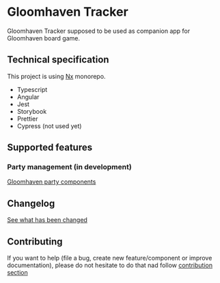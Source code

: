 # Gloomhaven Tracker

Gloomhaven Tracker supposed to be used as companion app for Gloomhaven board game.

## Technical specification

This project is using [Nx][nx] monorepo.

* Typescript
* Angular
* Jest
* Storybook
* Prettier
* Cypress (not used yet)

## Supported features

### Party management (in development)

[Gloomhaven party components][gloomhaven-party-components]

## Changelog

[See what has been changed][changelog]

## Contributing

If you want to help (file a bug, create new feature/component or improve documentation), please do not hesitate to do that nad follow [contribution section][contribution]

[nx]: https://nx.dev
[gloomhaven-party-components]: libs/gloomhaven-party-components/README.md
[changelog]: CHANGELOG.md
[contribution]: CONTRIBUTING.md
